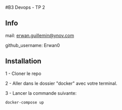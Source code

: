 #B3 Devops - TP 2

## Info
mail: erwan.guillemin@ynov.com

github_username: Erwan0


## Installation

1 - Cloner le repo

2 - Aller dans le dossier "docker" avec votre terminal.

3 - Lancer la commande suivante:
```
docker-compose up
```
